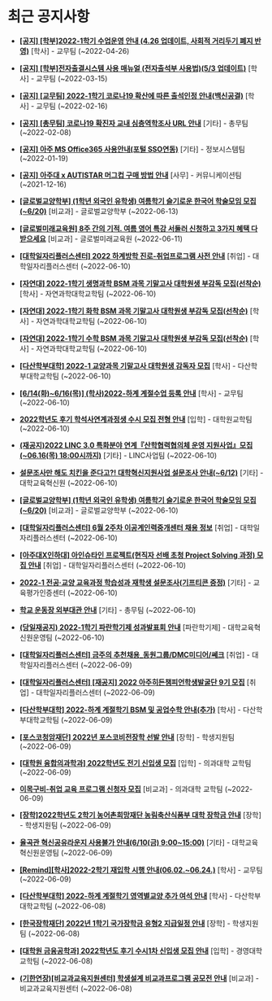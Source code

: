 # 최근 공지사항

* **[[공지] [학부]2022-1학기 수업운영 안내 (4.26 업데이트, 사회적 거리두기 폐지 반영)](http://ajou.ac.kr/kr/ajou/notice.do?mode=view&amp;articleNo=196998&amp;article.offset=0&amp;articleLimit=30)**
 [학사] - 교무팀 (~2022-04-26)

* **[[공지] [학부]전자출결시스템 사용 매뉴얼 (전자출석부 사용법)(5/3 업데이트)](http://ajou.ac.kr/kr/ajou/notice.do?mode=view&amp;articleNo=192571&amp;article.offset=0&amp;articleLimit=30)**
 [학사] - 교무팀 (~2022-03-15)

* **[[공지] [교무팀] 2022-1학기 코로나19 확산에 따른 출석인정 안내(백신공결)](http://ajou.ac.kr/kr/ajou/notice.do?mode=view&amp;articleNo=180913&amp;article.offset=0&amp;articleLimit=30)**
 [학사] - 교무팀 (~2022-02-16)

* **[[공지] [총무팀] 코로나19 확진자 교내 심층역학조사 URL 안내](http://ajou.ac.kr/kr/ajou/notice.do?mode=view&amp;articleNo=180493&amp;article.offset=0&amp;articleLimit=30)**
 [기타] - 총무팀 (~2022-02-08)

* **[[공지] 아주 MS Office365 사용안내(포털 SSO연동)](http://ajou.ac.kr/kr/ajou/notice.do?mode=view&amp;articleNo=179802&amp;article.offset=0&amp;articleLimit=30)**
 [기타] - 정보시스템팀 (~2022-01-19)

* **[[공지] 아주대 x AUTISTAR 머그컵 구매 방법 안내](http://ajou.ac.kr/kr/ajou/notice.do?mode=view&amp;articleNo=147976&amp;article.offset=0&amp;articleLimit=30)**
 [사무] - 커뮤니케이션팀 (~2021-12-16)

* **[[글로벌교양학부] (1학년 외국인 유학생) 여름학기 슬기로운 한국어 학술모임 모집 (~6/20)](http://ajou.ac.kr/kr/ajou/notice.do?mode=view&amp;articleNo=200164&amp;article.offset=0&amp;articleLimit=30)**
 [비교과] - 글로벌교양학부 (~2022-06-13)

* **[[글로벌미래교육원] 8주 간의 기적. 여름 영어 특강 서둘러 신청하고 3가지 혜택 다 받으세요](http://ajou.ac.kr/kr/ajou/notice.do?mode=view&amp;articleNo=200157&amp;article.offset=0&amp;articleLimit=30)**
 [비교과] - 글로벌미래교육원 (~2022-06-11)

* **[[대학일자리플러스센터] 2022 하계방학 진로-취업프로그램 사전 안내](http://ajou.ac.kr/kr/ajou/notice.do?mode=view&amp;articleNo=200155&amp;article.offset=0&amp;articleLimit=30)**
 [취업] - 대학일자리플러스센터 (~2022-06-10)

* **[[자연대] 2022-1학기 생명과학 BSM 과목 기말고사 대학원생 부감독 모집(선착순)](http://ajou.ac.kr/kr/ajou/notice.do?mode=view&amp;articleNo=200154&amp;article.offset=0&amp;articleLimit=30)**
 [학사] - 자연과학대학교학팀 (~2022-06-10)

* **[[자연대] 2022-1학기 화학 BSM 과목 기말고사 대학원생 부감독 모집(선착순)](http://ajou.ac.kr/kr/ajou/notice.do?mode=view&amp;articleNo=200153&amp;article.offset=0&amp;articleLimit=30)**
 [학사] - 자연과학대학교학팀 (~2022-06-10)

* **[[자연대] 2022-1학기 수학 BSM 과목 기말고사 대학원생 부감독 모집(선착순)](http://ajou.ac.kr/kr/ajou/notice.do?mode=view&amp;articleNo=200152&amp;article.offset=0&amp;articleLimit=30)**
 [학사] - 자연과학대학교학팀 (~2022-06-10)

* **[[다산학부대학] 2022-1 교양과목 기말고사 대학원생 감독자 모집](http://ajou.ac.kr/kr/ajou/notice.do?mode=view&amp;articleNo=200151&amp;article.offset=0&amp;articleLimit=30)**
 [학사] - 다산학부대학교학팀 (~2022-06-10)

* **[[6/14(화)~6/16(목)] (학사)2022-하계 계절수업 등록 안내](http://ajou.ac.kr/kr/ajou/notice.do?mode=view&amp;articleNo=200148&amp;article.offset=0&amp;articleLimit=30)**
 [학사] - 교무팀 (~2022-06-10)

* **[2022학년도 후기 학석사연계과정생 수시 모집 전형 안내](http://ajou.ac.kr/kr/ajou/notice.do?mode=view&amp;articleNo=200140&amp;article.offset=0&amp;articleLimit=30)**
 [입학] - 대학원교학팀 (~2022-06-10)

* **[(재공지)2022 LINC 3.0 특화분야 연계『산학협력협의체 운영 지원사업』모집(~06.16(목) 18:00시까지)](http://ajou.ac.kr/kr/ajou/notice.do?mode=view&amp;articleNo=200137&amp;article.offset=0&amp;articleLimit=30)**
 [기타] - LINC사업팀 (~2022-06-10)

* **[설문조사만 해도 치킨을 준다고?! 대학혁신지원사업 설문조사 안내(~6/12)](http://ajou.ac.kr/kr/ajou/notice.do?mode=view&amp;articleNo=200136&amp;article.offset=0&amp;articleLimit=30)**
 [기타] - 대학교육혁신원 (~2022-06-10)

* **[[글로벌교양학부] (1학년 외국인 유학생) 여름학기 슬기로운 한국어 학술모임 모집 (~6/20)](http://ajou.ac.kr/kr/ajou/notice.do?mode=view&amp;articleNo=200113&amp;article.offset=0&amp;articleLimit=30)**
 [비교과] - 글로벌교양학부 (~2022-06-10)

* **[[대학일자리플러스센터] 6월 2주차 이공계인력중개센터 채용 정보](http://ajou.ac.kr/kr/ajou/notice.do?mode=view&amp;articleNo=200108&amp;article.offset=0&amp;articleLimit=30)**
 [취업] - 대학일자리플러스센터 (~2022-06-10)

* **[[아주대X인하대] 아인슈타인 프로젝트(현직자 선배 초청 Project Solving 과정) 모집 안내](http://ajou.ac.kr/kr/ajou/notice.do?mode=view&amp;articleNo=200103&amp;article.offset=0&amp;articleLimit=30)**
 [취업] - 대학일자리플러스센터 (~2022-06-10)

* **[2022-1 전공·교양 교육과정 학습성과 재학생 설문조사(기프티콘 증정)](http://ajou.ac.kr/kr/ajou/notice.do?mode=view&amp;articleNo=200102&amp;article.offset=0&amp;articleLimit=30)**
 [기타] - 교육평가인증센터 (~2022-06-10)

* **[학교 운동장 외부대관 안내](http://ajou.ac.kr/kr/ajou/notice.do?mode=view&amp;articleNo=200100&amp;article.offset=0&amp;articleLimit=30)**
 [기타] - 총무팀 (~2022-06-10)

* **[(당일재공지) 2022-1학기 파란학기제 성과발표회 안내](http://ajou.ac.kr/kr/ajou/notice.do?mode=view&amp;articleNo=200099&amp;article.offset=0&amp;articleLimit=30)**
 [파란학기제] - 대학교육혁신원운영팀 (~2022-06-10)

* **[[대학일자리플러스센터] 금주의 추천채용_동원그룹/DMC미디어/쎄크](http://ajou.ac.kr/kr/ajou/notice.do?mode=view&amp;articleNo=200094&amp;article.offset=0&amp;articleLimit=30)**
 [취업] - 대학일자리플러스센터 (~2022-06-09)

* **[[대학일자리플러스센터] [재공지] 2022 아주히든챔피언학생발굴단 9기 모집](http://ajou.ac.kr/kr/ajou/notice.do?mode=view&amp;articleNo=200092&amp;article.offset=0&amp;articleLimit=30)**
 [취업] - 대학일자리플러스센터 (~2022-06-09)

* **[[다산학부대학] 2022-하계 계절학기 BSM 및 공업수학 안내(추가)](http://ajou.ac.kr/kr/ajou/notice.do?mode=view&amp;articleNo=200089&amp;article.offset=0&amp;articleLimit=30)**
 [학사] - 다산학부대학교학팀 (~2022-06-09)

* **[[포스코청암재단] 2022년 포스코비전장학 선발 안내](http://ajou.ac.kr/kr/ajou/notice.do?mode=view&amp;articleNo=200080&amp;article.offset=0&amp;articleLimit=30)**
 [장학] - 학생지원팀 (~2022-06-09)

* **[[대학원 융합의과학과] 2022학년도 전기 신입생 모집](http://ajou.ac.kr/kr/ajou/notice.do?mode=view&amp;articleNo=200078&amp;article.offset=0&amp;articleLimit=30)**
 [입학] - 의과대학 교학팀 (~2022-06-09)

* **[이목구비-취업 교육 프로그램 신청자 모집](http://ajou.ac.kr/kr/ajou/notice.do?mode=view&amp;articleNo=200076&amp;article.offset=0&amp;articleLimit=30)**
 [비교과] - 의과대학 교학팀 (~2022-06-09)

* **[[장학]2022학년도 2학기 농어촌희망재단 농림축산식품부 대학 장학금 안내](http://ajou.ac.kr/kr/ajou/notice.do?mode=view&amp;articleNo=200073&amp;article.offset=0&amp;articleLimit=30)**
 [장학] - 학생지원팀 (~2022-06-09)

* **[율곡관 혁신공유라운지 사용불가 안내(6/10(금) 9:00~15:00)](http://ajou.ac.kr/kr/ajou/notice.do?mode=view&amp;articleNo=200066&amp;article.offset=0&amp;articleLimit=30)**
 [기타] - 대학교육혁신원운영팀 (~2022-06-09)

* **[[Remind][학사]2022-2학기 재입학 시행 안내(06.02.~06.24.)](http://ajou.ac.kr/kr/ajou/notice.do?mode=view&amp;articleNo=200059&amp;article.offset=0&amp;articleLimit=30)**
 [학사] - 교무팀 (~2022-06-09)

* **[[다산학부대학] 2022-하계 계절학기 영역별교양 추가 여석 안내](http://ajou.ac.kr/kr/ajou/notice.do?mode=view&amp;articleNo=200054&amp;article.offset=0&amp;articleLimit=30)**
 [학사] - 다산학부대학교학팀 (~2022-06-08)

* **[[한국장학재단] 2022년 1학기 국가장학금 유형2 지급일정 안내](http://ajou.ac.kr/kr/ajou/notice.do?mode=view&amp;articleNo=200053&amp;article.offset=0&amp;articleLimit=30)**
 [장학] - 학생지원팀 (~2022-06-08)

* **[[대학원 금융공학과] 2022학년도 후기 수시1차 신입생 모집 안내](http://ajou.ac.kr/kr/ajou/notice.do?mode=view&amp;articleNo=200052&amp;article.offset=0&amp;articleLimit=30)**
 [입학] - 경영대학교학팀 (~2022-06-08)

* **[(기한연장)[비교과교육지원센터] 학생설계 비교과프로그램 공모전 안내](http://ajou.ac.kr/kr/ajou/notice.do?mode=view&amp;articleNo=200047&amp;article.offset=0&amp;articleLimit=30)**
 [비교과] - 비교과교육지원센터 (~2022-06-08)
